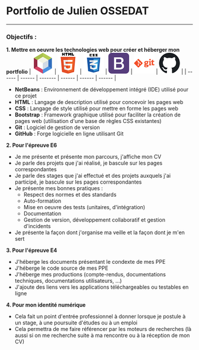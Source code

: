 # Portfolio de Julien OSSEDAT
---
### Objectifs :
**1. Mettre en oeuvre les technologies web pour créer et héberger mon portfolio**
| ![NetBeans](https://github.com/julienossedat/julienossedat.github.io/blob/main/ImagesReadme/netbeanss.png?raw=true) | ![html5](https://github.com/julienossedat/julienossedat.github.io/blob/main/ImagesReadme/Html5.png?raw=true) | ![css3](https://github.com/julienossedat/julienossedat.github.io/blob/main/ImagesReadme/css3.0.png?raw=true) | ![bootstrap](https://github.com/julienossedat/julienossedat.github.io/blob/main/ImagesReadme/bts.png?raw=true) | ![git](https://github.com/julienossedat/julienossedat.github.io/blob/main/ImagesReadme/SQUAD-logo-Gitt.png?raw=true) | ![github](https://github.com/julienossedat/julienossedat.github.io/blob/main/ImagesReadme/gthub.png?raw=true) |
| ------ | ------ | ------- | ------ | ------ | ------ |

- **NetBeans** : Environnement de développement intégré (IDE) utilisé pour ce projet
- **HTML** : Langage de description utilisé pour concevoir les pages web
- **CSS** : Langage de style utilisé pour mettre en forme les pages web
- **Bootstrap** : Framework graphique utilisé pour faciliter la création de pages web (utilisation d'une base de règles CSS existantes)
- **Git** : Logiciel de gestion de version
- **GitHub** : Forge logicielle en ligne utilisant Git

**2. Pour l'épreuve E6**

- Je me présente et présente mon parcours, j'affiche mon CV
- Je parle des projets que j'ai réalisé, je bascule sur les pages correspondantes
- Je parle des stages que j'ai effectué et des projets auxquels j'ai participé, je bascule sur les pages correspondantes
- Je présente mes bonnes pratiques :
  - Respect des normes et des standards
  - Auto-formation
  - Mise en oeuvre des tests (unitaires, d'intégration)
  - Documentation
  - Gestion de version, développement collaboratif et gestion d'incidents
- Je présente la façon dont j'organise ma veille et la façon dont je m'en sert

**3. Pour l'épreuve E4**
- J'héberge les documents présentant le condexte de mes PPE
- J'héberge le code source de mes PPE
- J'héberge mes productions (compte-rendus, documentations techniques, documentations utilisateurs, ...)
- J'ajoute des liens vers les applications téléchargeables ou testables en ligne

**4. Pour mon identité numérique**
- Cela fait un point d'entrée professionnel à donner lorsque je postule à un stage, à une poursuite d'études ou à un emploi
- Cela permettra de me faire référencer par les moteurs de recherches (là aussi si on me recherche suite à ma rencontre ou à la réception de mon CV)



